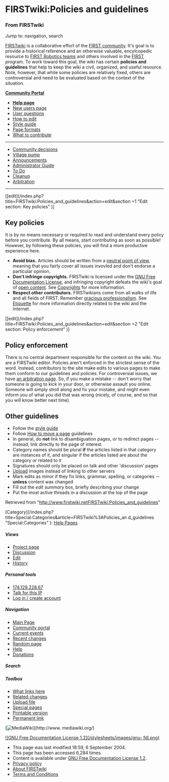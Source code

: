 
# FIRSTwiki:Policies and guidelines

### From FIRSTwiki

Jump to: navigation, search

[FIRSTwiki](FIRSTwiki "FIRSTwiki" ) is a collaborative effort of
the [FIRST community](FIRST_community "FIRST community" ). It's
goal is to provide a historical reference and an otherwise valuable,
encylcopedic resource to [FIRST Robotics teams](FIRST_Robotics_team
"FIRST Robotics team" ) and others involved in the [FIRST](FIRST
"FIRST" ) program. To work toward this goal, the wiki has certain **policies
and guidelines** that help to keep the wiki a civil, organized, and useful
resource. Note, however, that while some policies are relatively fixed, others
are controversial and need to be evaluated based on the context of the
situation.

**[Community Portal](FIRSTwiki:Community_portal "FIRSTwiki:Community portal" )**

  * **[Help page](FIRSTwiki:Help "FIRSTwiki:Help" )**
  * [New users page](FIRSTwiki:New_users_page "FIRSTwiki:New users page" )
  * [User questions](FIRSTwiki:User_questions "FIRSTwiki:User questions" )
  * [How to edit](FIRSTwiki:How_does_one_edit_a_page "FIRSTwiki:How does one edit a page" )
  * [Style guide](FIRSTwiki:Style_guide "FIRSTwiki:Style guide" )
  * [Page formats](FIRSTwiki:Page_formats "FIRSTwiki:Page formats" )
  * [What to contribute](FIRSTwiki:What_to_contribute "FIRSTwiki:What to contribute" )

* * *

  * [Community decisions](FIRSTwiki:Community_decisions "FIRSTwiki:Community decisions" )
  * [Village pump](FIRSTwiki:Village_pump "FIRSTwiki:Village pump" )
  * [Announcements](FIRSTwiki:Announcements "FIRSTwiki:Announcements" )
  * [Administrator Guide](FIRSTwiki:Guide_for_administrators "FIRSTwiki:Guide for administrators" )
  * [To Do](FIRSTwiki:To_Do "FIRSTwiki:To Do" )
  * [Cleanup](FIRSTwiki:Cleanup "FIRSTwiki:Cleanup" )
  * [Arbitration](FIRSTwiki:Arbitration "FIRSTwiki:Arbitration" )  
---  
  
  

[[edit](/index.php?title=FIRSTwiki:Policies_and_guidelines&action=edit&section
=1 "Edit section: Key policies" )]

## Key policies

It is by no means necessary or required to read and understand every policy
before you contribute. By all means, start contributing as soon as possible!
However, by following these policies, you will find a more productive
experience here.

  * **Avoid bias.** Articles should be written from a [neutral point of view](http://www.wikipedia.org/wiki/neutral_point_of_view "wikipedia:neutral_point_of_view" ), meaning that you fairly cover all issues invovled and don't endorse a particular opinion. 
  * **Don't infringe copyrights.** FIRSTwiki is licensed under the [GNU Free Documentation License](http://www.wikipedia.org/wiki/GNU_Free_Documentation_License "wikipedia:GNU_Free_Documentation_License" ), and infringing copyright defeats the wiki's goal of [open content](http://www.wikipedia.org/wiki/open_content "wikipedia:open_content" ). See [Copyrights](http://www.wikipedia.org/wiki/Copyrights "wikipedia:Copyrights" ) for more information. 
  * **Respect other contributors.** FIRSTwikians come from all walks of life and all fields of FIRST. Remember [gracious professionalism](Gracious_professionalism "Gracious professionalism" ). See [Etiquette](/index.php?title=FIRSTwiki:Etiquette&action=edit "FIRSTwiki:Etiquette" ) for more information directly related to the wiki and the Internet. 

[[edit](/index.php?title=FIRSTwiki:Policies_and_guidelines&action=edit&section
=2 "Edit section: Policy enforcement" )]

## Policy enforcement

There is no central department responsible for the content on the wiki. _You_
are a FIRSTwiki editor. Policies aren't enforced in the strictest sense of the
word. Instead, contributors to the site make edits to various pages to make
them conform to our guidelines and policies. For controversial issues, we have
[an arbitration page](FIRSTwiki:Arbitration "FIRSTwiki:Arbitration"
). So, if you make a mistake -- don't worry that someone is going to kick in
your door, or otherwise assault you online. Someone will simply stroll along
and fix your mistake, and might even inform you of what you did that was wrong
(nicely, of course, and so that you will know better next time).


## Other guidelines

  * Follow the [style guide](FIRSTwiki:Style_guide "FIRSTwiki:Style guide" )
  * Follow [How to move a page](FIRSTwiki:How_to_move_a_page "FIRSTwiki:How to move a page" ) guidelines 
  * In general, do **not** link to disambiguation pages, or to redirect pages -- instead, link directly to the page of interest 
  * Category names should be plural **if** the articles listed in that category are instances of it, and singular if the articles listed are about the category or related to it 
  * Signatures should only be placed on talk and other 'discussion' pages 
  * [Upload](Special:Upload "Special:Upload" ) images instead of linking to other servers 
  * Mark edits as minor if they fix links, grammar, spelling, or categories -- **unless** content was changed 
  * Fill out the _edit summary_ box, briefly describing your change 
  * Put the most active threads in a discussion at the top of the page 

Retrieved from
"<http://www.firstwiki.netFIRSTwiki:Policies_and_guidelines>"

[Category](/index.php?title=Special:Categories&article=FIRSTwiki%3APolicies_an
d_guidelines "Special:Categories" ): [Help
Pages](Category:Help_Pages "Category:Help Pages" )

##### Views

  * [Project page](FIRSTwiki:Policies_and_guidelines)
  * [Discussion](FIRSTwiki_talk:Policies_and_guidelines)
  * [Edit](/index.php?title=FIRSTwiki:Policies_and_guidelines&action=edit)
  * [History](/index.php?title=FIRSTwiki:Policies_and_guidelines&action=history)

##### Personal tools

  * [174.129.228.67](User:174.129.228.67)
  * [Talk for this IP](User_talk:174.129.228.67)
  * [Log in / create account](/index.php?title=Special:Userlogin&returnto=FIRSTwiki:Policies_and_guidelines)

[](Main_Page "Main Page" )

##### Navigation

  * [Main Page](Main_Page)
  * [Community portal](FIRSTwiki:Community_portal)
  * [Current events](Current_events)
  * [Recent changes](Special:Recentchanges)
  * [Random page](Special:Random)
  * [Help](FIRSTwiki:Help)
  * [Donations](FIRSTwiki:Site_support)

##### Search



##### Toolbox

  * [What links here](Special:Whatlinkshere/FIRSTwiki:Policies_and_guidelines)
  * [Related changes](Special:Recentchangeslinked/FIRSTwiki:Policies_and_guidelines)
  * [Upload file](Special:Upload)
  * [Special pages](Special:Specialpages)
  * [Printable version](/index.php?title=FIRSTwiki:Policies_and_guidelines&printable=yes)
  * [Permanent link](/index.php?title=FIRSTwiki:Policies_and_guidelines&oldid=37732)

[![MediaWiki](/skins/common/images/poweredby_mediawiki_88x31.png)](http://www.
mediawiki.org/)

[![GNU Free Documentation License 1.2](/stylesheets/images/gnu-
fdl.png)](http://www.gnu.org/copyleft/fdl.html)

  * This page was last modified 18:59, 6 September 2004.
  * This page has been accessed 6,284 times.
  * Content is available under [GNU Free Documentation License 1.2](http://www.gnu.org/copyleft/fdl.html "http://www.gnu.org/copyleft/fdl.html" ).
  * [Privacy policy](FIRSTwiki:Privacy_policy "FIRSTwiki:Privacy policy" )
  * [About FIRSTwiki](FIRSTwiki:About "FIRSTwiki:About" )
  * [Terms and Conditions](FIRSTwiki:Terms_and_conditions "FIRSTwiki:Terms and conditions" )

